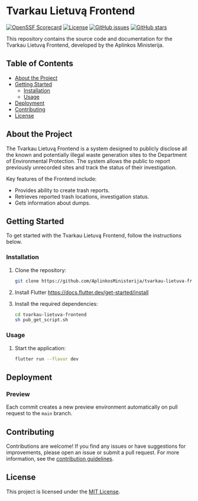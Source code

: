# Tvarkau Lietuvą Frontend

[![OpenSSF Scorecard](https://api.securityscorecards.dev/projects/github.com/AplinkosMinisterija/tvarkau-lietuva-frontend/badge)](https://securityscorecards.dev/viewer/?platform=github.com&org={AplinkosMinisterija}&repo={tvarkau-lietuva-frontend})
[![License](https://img.shields.io/github/license/AplinkosMinisterija/tvarkau-lietuva-frontend)](https://github.com/AplinkosMinisterija/tvarkau-lietuva-frontend/blob/main/LICENSE)
[![GitHub issues](https://img.shields.io/github/issues/AplinkosMinisterija/tvarkau-lietuva-frontend)](https://github.com/AplinkosMinisterija/tvarkau-lietuva-frontend/issues)
[![GitHub stars](https://img.shields.io/github/stars/AplinkosMinisterija/tvarkau-lietuva-frontend)](https://github.com/AplinkosMinisterija/tvarkau-lietuva-frontend/stargazers)

This repository contains the source code and documentation for the Tvarkau Lietuvą Frontend, developed by the Aplinkos
Ministerija.

## Table of Contents

- [About the Project](#about-the-project)
- [Getting Started](#getting-started)
    - [Installation](#installation)
    - [Usage](#usage)
- [Deployment](#deployment)
- [Contributing](#contributing)
- [License](#license)

## About the Project

The Tvarkau Lietuvą Frontend is a system designed to publicly disclose all the known and potentially illegal waste generation sites to the Department of Environmental Protection. The system allows the public to report previously unrecorded sites and track the status of their investigation.

Key features of the Frontend include:

- Provides ability to create trash reports.
- Retrieves reported trash locations, investigation status.
- Gets information about dumps.

## Getting Started

To get started with the Tvarkau Lietuvą Frontend, follow the instructions below.

### Installation

1. Clone the repository:

   ```bash
   git clone https://github.com/AplinkosMinisterija/tvarkau-lietuva-frontend.git
   ```

2. Install Flutter https://docs.flutter.dev/get-started/install

3. Install the required dependencies:

   ```bash
   cd tvarkau-lietuva-frontend
   sh pub_get_script.sh
   ```

### Usage

1. Start the application:

   ```bash
   flutter run --flavor dev
   ```
   
## Deployment

### Preview

Each commit creates a new preview environment automatically on pull request to the `main` branch.

## Contributing

Contributions are welcome! If you find any issues or have suggestions for improvements, please open an issue or submit a
pull request. For more information, see the [contribution guidelines](https://github.com/AplinkosMinisterija/.github/blob/main/CONTRIBUTING.md).

## License

This project is licensed under the [MIT License](./LICENSE).